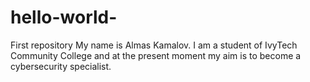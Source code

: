 # hello-world-
First repository 
My name is Almas Kamalov. I am a student of IvyTech Community College and at the present moment my aim is to become a cybersecurity specialist. 
